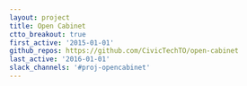 ```yaml
---
layout: project
title: Open Cabinet
ctto_breakout: true
first_active: '2015-01-01'
github_repos: https://github.com/CivicTechTO/open-cabinet
last_active: '2016-01-01'
slack_channels: '#proj-opencabinet'
---
```


